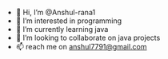 - 👋 Hi, I’m @Anshul-rana1
- 👀 I’m interested in programming 
- 🌱 I’m currently learning java
- 💞️ I’m looking to collaborate on java projects
- 📫 reach me on anshul7791@gmail.com


<!---
Anshul-rana1/Anshul-rana1 is a ✨ special ✨ repository because its `README.md` (this file) appears on your GitHub profile.
You can click the Preview link to take a look at your changes.
--->
